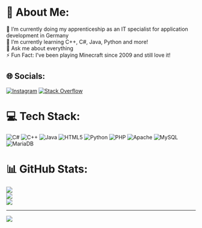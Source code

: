 # 💫 About Me:
🔭 I’m currently doing my apprenticeship as an IT specialist for application development in Germany<br>🌱 I’m currently learning C++, C#, Java, Python and more!<br>💬 Ask me about everything<br>⚡ Fun Fact: I've been playing Minecraft since 2009 and still love it!


## 🌐 Socials:
[![Instagram](https://img.shields.io/badge/Instagram-%23E4405F.svg?logo=Instagram&logoColor=white)](https://instagram.com/@einfach_nurniko) [![Stack Overflow](https://img.shields.io/badge/-Stackoverflow-FE7A16?logo=stack-overflow&logoColor=white)](https://stackoverflow.com/users/22726917) 

# 💻 Tech Stack:
![C#](https://img.shields.io/badge/c%23-%23239120.svg?style=for-the-badge&logo=c-sharp&logoColor=white) ![C++](https://img.shields.io/badge/c++-%2300599C.svg?style=for-the-badge&logo=c%2B%2B&logoColor=white) ![Java](https://img.shields.io/badge/java-%23ED8B00.svg?style=for-the-badge&logo=openjdk&logoColor=white) ![HTML5](https://img.shields.io/badge/html5-%23E34F26.svg?style=for-the-badge&logo=html5&logoColor=white) ![Python](https://img.shields.io/badge/python-3670A0?style=for-the-badge&logo=python&logoColor=ffdd54) ![PHP](https://img.shields.io/badge/php-%23777BB4.svg?style=for-the-badge&logo=php&logoColor=white) ![Apache](https://img.shields.io/badge/apache-%23D42029.svg?style=for-the-badge&logo=apache&logoColor=white) ![MySQL](https://img.shields.io/badge/mysql-%2300000f.svg?style=for-the-badge&logo=mysql&logoColor=white) ![MariaDB](https://img.shields.io/badge/MariaDB-003545?style=for-the-badge&logo=mariadb&logoColor=white)
# 📊 GitHub Stats:
![](https://github-readme-stats.vercel.app/api?username=Biitflux&theme=nightowl&hide_border=false&include_all_commits=false&count_private=false)<br/>
![](https://github-readme-streak-stats.herokuapp.com/?user=Biitflux&theme=nightowl&hide_border=false)<br/>
![](https://github-readme-stats.vercel.app/api/top-langs/?username=Biitflux&theme=nightowl&hide_border=false&include_all_commits=false&count_private=false&layout=compact)

---
[![](https://visitcount.itsvg.in/api?id=Biitflux&icon=0&color=10)](https://visitcount.itsvg.in)

<!-- Proudly created with GPRM ( https://gprm.itsvg.in ) -->
